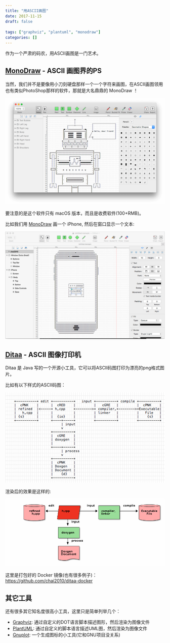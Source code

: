 ```yaml
---
title: "用ASCII画图"
date: 2017-11-15
draft: false

tags: ["graphviz", "plantuml", "monodraw"]
categories: []
---
```


作为一个严肃的码农，用ASCII画图是一门艺术。

## [MonoDraw](https://monodraw.helftone.com/) - ASCII 画图界的PS

当然，我们并不是要像用小刀刻硬盘那样一个一个字符来画图，在ASCII画图领用也有类似PhotoShop那样的软件，那就是大名鼎鼎的 MonoDraw ！

![](/images/ascii-draw-01.png)

要注意的是这个软件只有 macOS 版本，而且是收费软件(100+RMB)。

比如我们用 [MonoDraw](https://monodraw.helftone.com/)  画一个 iPhone, 然后在窗口显示一个文本:

![](/images/ascii-draw-02.png)

## [Ditaa](http://ditaa.sourceforge.net/) - ASCII 图像打印机

Ditaa 是 Java 写的一个开源小工具，它可以将ASCII码图打印为漂亮的png格式图片。

比如有以下样式的ASCII码图：

![](/images/ascii-draw-03.png)

渲染后的效果是这样的:

![](/images/ascii-draw-04.png)

这里是打包好的 Docker 镜像(也有很多例子)： https://github.com/chai2010/ditaa-docker

## 其它工具

还有很多其它知名度很高小工具，这里只是简单列举几个：

- [Graphviz](http://www.graphviz.org/): 通过自定义的DOT语言脚本描述图形，然后渲染为图像文件
- [PlantUML](http://plantuml.com/): 通过自定义的脚本语言描述UML图，然后渲染为图像文件
- [Gnuplot](http://www.gnuplot.info/): 一个生成图标的小工具(它和GNU项目没关系)
